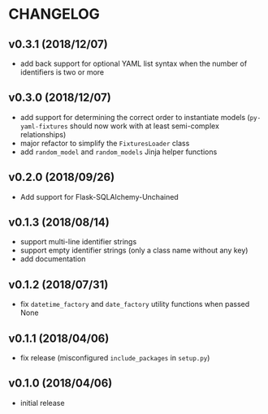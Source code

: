 # CHANGELOG

## v0.3.1 (2018/12/07)

- add back support for optional YAML list syntax when the number of identifiers is two or more

## v0.3.0 (2018/12/07)

- add support for determining the correct order to instantiate models (`py-yaml-fixtures` should now work with at least semi-complex relationships)
- major refactor to simplify the `FixturesLoader` class
- add `random_model` and `random_models` Jinja helper functions

## v0.2.0 (2018/09/26)

- Add support for Flask-SQLAlchemy-Unchained

## v0.1.3 (2018/08/14)

- support multi-line identifier strings
- support empty identifier strings (only a class name without any key)
- add documentation

## v0.1.2 (2018/07/31)

- fix `datetime_factory` and `date_factory` utility functions when passed None

## v0.1.1 (2018/04/06)

- fix release (misconfigured `include_packages` in `setup.py`)

## v0.1.0 (2018/04/06)

- initial release
